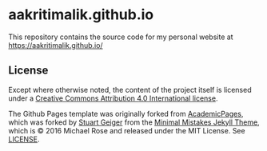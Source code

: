 # aakritimalik.github.io

This repository contains the source code for my personal website at https://aakritimalik.github.io/

## License
Except where otherwise noted, the content of the project itself is licensed under a [Creative Commons Attribution 4.0 International license](https://creativecommons.org/licenses/by/4.0/).

The Github Pages template was originally forked from [AcademicPages](https://github.com/academicpages/academicpages.github.io), which was forked by [Stuart Geiger](https://github.com/staeiou) from the [Minimal Mistakes Jekyll Theme](https://mmistakes.github.io/minimal-mistakes/), which is © 2016 Michael Rose and released under the MIT License. See [LICENSE](LICENSE.md).
